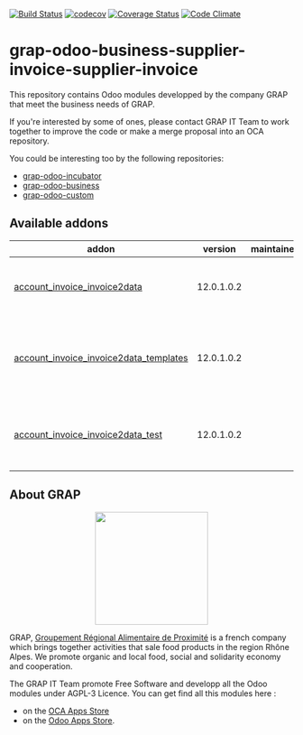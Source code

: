 [![Build Status](https://travis-ci.org/grap/grap-odoo-business-supplier-invoice.svg?branch=12.0)](https://travis-ci.org/grap/grap-odoo-business-supplier-invoice?branch=12.0)
[![codecov](https://codecov.io/gh/grap/grap-odoo-business-supplier-invoice/branch/12.0/graph/badge.svg)](https://codecov.io/gh/grap/grap-odoo-business-supplier-invoice)
[![Coverage Status](https://coveralls.io/repos/github/grap/grap-odoo-business-supplier-invoice/badge.svg?branch=12.0)](https://coveralls.io/github/grap/grap-odoo-business-supplier-invoice?branch=12.0)
[![Code Climate](https://codeclimate.com/github/grap/grap-odoo-business-supplier-invoice/badges/gpa.svg)](https://codeclimate.com/github/grap/grap-odoo-business-supplier-invoice)


# grap-odoo-business-supplier-invoice-supplier-invoice

This repository contains Odoo modules developped by the company GRAP that
meet the business needs of GRAP.

If you're interested by some of ones, please contact GRAP IT Team to work
together to improve the code or make a merge proposal into an OCA repository.

You could be interesting too by the following repositories:

* [grap-odoo-incubator](https://github.com/grap/grap-odoo-incubator)
* [grap-odoo-business](https://github.com/grap/grap-odoo-business)
* [grap-odoo-custom](https://github.com/grap/grap-odoo-custom)

[//]: # (addons)

Available addons
----------------
addon | version | maintainers | summary
--- | --- | --- | ---
[account_invoice_invoice2data](account_invoice_invoice2data/) | 12.0.1.0.2 |  | Account Invoice - Invoice2data import (GRAP)
[account_invoice_invoice2data_templates](account_invoice_invoice2data_templates/) | 12.0.1.0.2 |  | Account Invoice - Templates for Invoice2data import (GRAP)
[account_invoice_invoice2data_test](account_invoice_invoice2data_test/) | 12.0.1.0.2 |  | Account Invoice - Test for Invoice2data Import (GRAP)

[//]: # (end addons)

## About GRAP

<p align="center">
   <img src="http://www.grap.coop/wp-content/uploads/2016/11/GRAP.png" width="200"/>
</p>

GRAP, [Groupement Régional Alimentaire de Proximité](http://www.grap.coop) is a
french company which brings together activities that sale food products in the
region Rhône Alpes. We promote organic and local food, social and solidarity
economy and cooperation.

The GRAP IT Team promote Free Software and developp all the Odoo modules under
AGPL-3 Licence. You can get find all this modules here :
* on the [OCA Apps Store](https://odoo-community.org/shop?&search=GRAP)
* on the [Odoo Apps Store](https://www.odoo.com/apps/modules/browse?author=GRAP).
